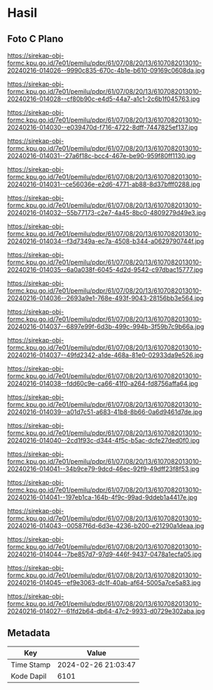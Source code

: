 # Hasil

## Foto C Plano

https://sirekap-obj-formc.kpu.go.id/7e01/pemilu/pdpr/61/07/08/20/13/6107082013010-20240216-014026--9990c835-670c-4b1e-b610-09169c0608da.jpg

https://sirekap-obj-formc.kpu.go.id/7e01/pemilu/pdpr/61/07/08/20/13/6107082013010-20240216-014028--cf80b90c-e4d5-44a7-a1c1-2c6b1f045763.jpg

https://sirekap-obj-formc.kpu.go.id/7e01/pemilu/pdpr/61/07/08/20/13/6107082013010-20240216-014030--e039470d-f716-4722-8dff-7447825ef137.jpg

https://sirekap-obj-formc.kpu.go.id/7e01/pemilu/pdpr/61/07/08/20/13/6107082013010-20240216-014031--27a6f18c-bcc4-467e-be90-959f80ff1130.jpg

https://sirekap-obj-formc.kpu.go.id/7e01/pemilu/pdpr/61/07/08/20/13/6107082013010-20240216-014031--ce56036e-e2d6-4771-ab88-8d37bfff0288.jpg

https://sirekap-obj-formc.kpu.go.id/7e01/pemilu/pdpr/61/07/08/20/13/6107082013010-20240216-014032--55b77173-c2e7-4a45-8bc0-4809279d49e3.jpg

https://sirekap-obj-formc.kpu.go.id/7e01/pemilu/pdpr/61/07/08/20/13/6107082013010-20240216-014034--f3d7349a-ec7a-4508-b344-a0629790744f.jpg

https://sirekap-obj-formc.kpu.go.id/7e01/pemilu/pdpr/61/07/08/20/13/6107082013010-20240216-014035--6a0a038f-6045-4d2d-9542-c97dbac15777.jpg

https://sirekap-obj-formc.kpu.go.id/7e01/pemilu/pdpr/61/07/08/20/13/6107082013010-20240216-014036--2693a9e1-768e-493f-9043-28156bb3e564.jpg

https://sirekap-obj-formc.kpu.go.id/7e01/pemilu/pdpr/61/07/08/20/13/6107082013010-20240216-014037--6897e99f-6d3b-499c-994b-3f59b7c9b66a.jpg

https://sirekap-obj-formc.kpu.go.id/7e01/pemilu/pdpr/61/07/08/20/13/6107082013010-20240216-014037--49fd2342-a1de-468a-81e0-02933da9e526.jpg

https://sirekap-obj-formc.kpu.go.id/7e01/pemilu/pdpr/61/07/08/20/13/6107082013010-20240216-014038--fdd60c9e-ca66-41f0-a264-fd8756affa64.jpg

https://sirekap-obj-formc.kpu.go.id/7e01/pemilu/pdpr/61/07/08/20/13/6107082013010-20240216-014039--a01d7c51-a683-41b8-8b66-0a6d9461d7de.jpg

https://sirekap-obj-formc.kpu.go.id/7e01/pemilu/pdpr/61/07/08/20/13/6107082013010-20240216-014040--2cd1f93c-d344-4f5c-b5ac-dcfe27ded0f0.jpg

https://sirekap-obj-formc.kpu.go.id/7e01/pemilu/pdpr/61/07/08/20/13/6107082013010-20240216-014041--34b9ce79-9dcd-46ec-92f9-49dff23f8f53.jpg

https://sirekap-obj-formc.kpu.go.id/7e01/pemilu/pdpr/61/07/08/20/13/6107082013010-20240216-014041--197eb1ca-164b-4f9c-99ad-9ddeb1a4417e.jpg

https://sirekap-obj-formc.kpu.go.id/7e01/pemilu/pdpr/61/07/08/20/13/6107082013010-20240216-014043--00587f6d-6d3e-4236-b200-e21290a1deaa.jpg

https://sirekap-obj-formc.kpu.go.id/7e01/pemilu/pdpr/61/07/08/20/13/6107082013010-20240216-014044--7be857d7-97d9-446f-9437-0478a1ecfa05.jpg

https://sirekap-obj-formc.kpu.go.id/7e01/pemilu/pdpr/61/07/08/20/13/6107082013010-20240216-014045--ef9e3063-dc1f-40ab-af64-5005a7ce5a83.jpg

https://sirekap-obj-formc.kpu.go.id/7e01/pemilu/pdpr/61/07/08/20/13/6107082013010-20240216-014027--61fd2b64-db64-47c2-9933-d0729e302aba.jpg


## Metadata

| Key        | Value               |
| ---------- | ------------------- |
| Time Stamp | 2024-02-26 21:03:47 |
| Kode Dapil | 6101                |




